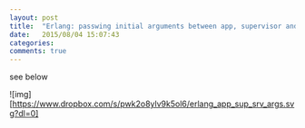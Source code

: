 ```yaml
---
layout: post
title:  "Erlang: passwing initial arguments between app, supervisor and gen_server"
date:   2015/08/04 15:07:43
categories:
comments: true
---
```



see below

![img][https://www.dropbox.com/s/pwk2o8ylv9k5ol6/erlang_app_sup_srv_args.svg?dl=0]
